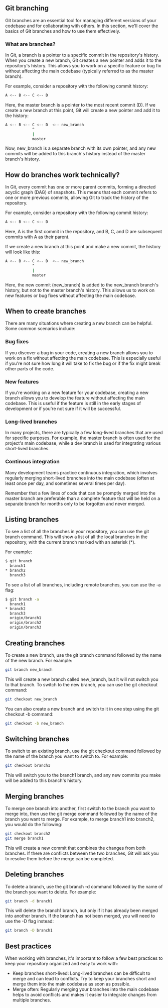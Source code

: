 ## Git branching

Git branches are an essential tool for managing different versions of your codebase and for collaborating with others. In this section, we'll cover the basics of Git branches and how to use them effectively.

### What are branches?

In Git, a branch is a pointer to a specific commit in the repository's history. When you create a new branch, Git creates a new pointer and adds it to the repository's history. This allows you to work on a specific feature or bug fix without affecting the main codebase (typically referred to as the master branch).

For example, consider a repository with the following commit history:

```bash
A <-- B <-- C <-- D
```

Here, the master branch is a pointer to the most recent commit (D). If we create a new branch at this point, Git will create a new pointer and add it to the history:

```bash
A <-- B <-- C <-- D  <-- new_branch
            ^
            |
            master
```

Now, new_branch is a separate branch with its own pointer, and any new commits will be added to this branch's history instead of the master branch's history.

## How do branches work technically?

In Git, every commit has one or more parent commits, forming a directed acyclic graph (DAG) of snapshots. This means that each commit refers to one or more previous commits, allowing Git to track the history of the repository.

For example, consider a repository with the following commit history:

```bash
A <-- B <-- C <-- D
```

Here, A is the first commit in the repository, and B, C, and D are subsequent commits with A as their parent.

If we create a new branch at this point and make a new commit, the history will look like this:

```bash
A <-- B <-- C <-- D  <-- new_branch
            ^
            |
            master
```

Here, the new commit (new_branch) is added to the new_branch branch's history, but not to the master branch's history. This allows us to work on new features or bug fixes without affecting the main codebase.

## When to create branches

There are many situations where creating a new branch can be helpful. Some common scenarios include:

### Bug fixes
If you discover a bug in your code, creating a new branch allows you to work on a fix without affecting the main codebase. This is especially useful if you're not sure how long it will take to fix the bug or if the fix might break other parts of the code.

### New features
If you're working on a new feature for your codebase, creating a new branch allows you to develop the feature without affecting the main codebase. This is useful if the feature is still in the early stages of development or if you're not sure if it will be successful.

### Long-lived branches
In many projects, there are typically a few long-lived branches that are used for specific purposes. For example, the master branch is often used for the project's main codebase, while a dev branch is used for integrating various short-lived branches.

### Continous integration
Many development teams practice continuous integration, which involves regularly merging short-lived branches into the main codebase (often at least once per day, and sometimes several times per day). 

Remember that a few lines of code that can be promptly merged into the master branch are preferable than a complete feature that will be held on a separate branch for months only to be forgotten and never merged. 

## Listing branches

To see a list of all the branches in your repository, you can use the git branch command. This will show a list of all the local branches in the repository, with the current branch marked with an asterisk (*).

For example:

```bash
$ git branch
  branch1
* branch2
  branch3
```

To see a list of all branches, including remote branches, you can use the -a flag:

```bash
$ git branch -a
  branch1
* branch2
  branch3
  origin/branch1
  origin/branch2
  origin/branch3
```

## Creating branches

To create a new branch, use the git branch command followed by the name of the new branch. For example:

```bash
git branch new_branch
```

This will create a new branch called new_branch, but it will not switch you to that branch. To switch to the new branch, you can use the git checkout command:

```bash
git checkout new_branch
```

You can also create a new branch and switch to it in one step using the git checkout -b command:

```bash
git checkout -b new_branch
```

## Switching branches

To switch to an existing branch, use the git checkout command followed by the name of the branch you want to switch to. For example:

```bash
git checkout branch1
```

This will switch you to the branch1 branch, and any new commits you make will be added to this branch's history.

## Merging branches

To merge one branch into another, first switch to the branch you want to merge into, then use the git merge command followed by the name of the branch you want to merge. For example, to merge branch1 into branch2, you would do the following:

```bash
git checkout branch2
git merge branch1
```

This will create a new commit that combines the changes from both branches. If there are conflicts between the two branches, Git will ask you to resolve them before the merge can be completed.

## Deleting branches

To delete a branch, use the git branch -d command followed by the name of the branch you want to delete. For example:

```bash
git branch -d branch1
```

This will delete the branch1 branch, but only if it has already been merged into another branch. If the branch has not been merged, you will need to use the -D flag instead:

```bash
git branch -D branch1
```

## Best practices

When working with branches, it's important to follow a few best practices to keep your repository organized and easy to work with:

* Keep branches short-lived: Long-lived branches can be difficult to merge and can lead to conflicts. Try to keep your branches short and merge them into the main codebase as soon as possible.
* Merge often: Regularly merging your branches into the main codebase helps to avoid conflicts and makes it easier to integrate changes from multiple branches.
